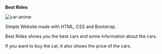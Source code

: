 **Best Rides**

![car-anime](https://user-images.githubusercontent.com/102505925/208325545-cfdb0ab5-a9a4-4e33-9b81-41623c3e8626.gif)

Simple Website made with HTML, CSS and Bootstrap.

Best Rides shows you the best cars and some information about the cars.

If you want to buy the car, it also shows the price of the cars.
